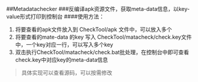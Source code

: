 ##Metadatachecker
###反编译apk资源文件，获取meta-data信息，以key-value形式打印到控制台
####使用方法：
1. 将要查看的apk文件放入到 CheckTool/apk 文件中，可以放入多个
2. 将要查看的mate-data 的key 写入 CheckTool/matacheck/check.key文件中，一个key对应一行，可以写入多个key
3. 双击执行CheckTool/matacheck/check.bat批处理，在控制台中即可查看check.key中对应key的meta-data信息

>具体实现可以查看源码，可以按需修改